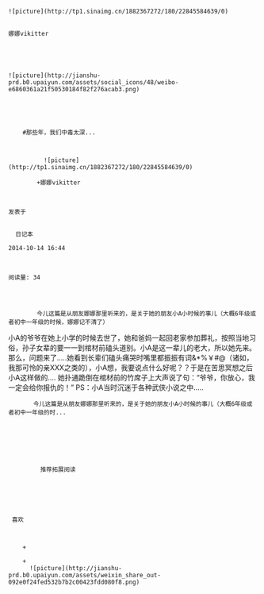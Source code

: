 
    
  
    ![picture](http://tp1.sinaimg.cn/1882367272/180/22845584639/0)
    

    娜娜vikitter
  
      

  
  
    ![picture](http://jianshu-prd.b0.upaiyun.com/assets/social_icons/48/weibo-e6860361a21f50530184f82f276acab3.png)
  


    
      
        #那些年，我们中毒太深...
        
          
            
              ![picture](http://tp1.sinaimg.cn/1882367272/180/22845584639/0)
            
            +娜娜vikitter
        
        
    
    发表于 

    
      日记本

    2014-10-14 16:44

    

    阅读量: 34
  


        
            今儿这篇是从朋友娜娜那里听来的，是关于她的朋友小A小时候的事儿（大概6年级或者初中一年级的时候，娜娜记不清了）
  小A的爷爷在她上小学的时候去世了，她和爸妈一起回老家参加葬礼，按照当地习俗，孙子女辈的要一一到棺材前磕头道别。小A是这一辈儿的老大，所以她先来。
  那么，问题来了.....她看到长辈们磕头痛哭时嘴里都振振有词&amp;*%￥#@（诸如，我那可怜的亲XXX之类的），小A想，我要说点什么好呢？？于是在苦思冥想之后小A这样做的....
  她扑通跪倒在棺材前的竹席子上大声说了句：“爷爷，你放心，我一定会给你报仇的！”
  PS：小A当时沉迷于各种武侠小说之中.....

        
           今儿这篇是从朋友娜娜那里听来的，是关于她的朋友小A小时候的事儿（大概6年级或者初中一年级的时...
      
    
    
      
      
      
          
             推荐拓展阅读
        
      
    
    
      
          
     喜欢

      
      
        +
                  
        +
          ![picture](http://jianshu-prd.b0.upaiyun.com/assets/weixin_share_out-092e0f24fed532b7b2c00423fdd080f8.png)
        
      
    
  



